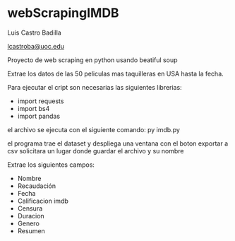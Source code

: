 # webScrapingIMDB

Luis Castro Badilla

lcastroba@uoc.edu

Proyecto de web scraping en python usando beatiful soup

Extrae los datos de las 50 peliculas mas taquilleras  en USA hasta la fecha.

Para ejecutar el cript son necesarias las siguientes librerias:

 - import requests 
 - import bs4
 - import pandas

el archivo se ejecuta con el siguiente comando:
py imdb.py

el programa  trae el dataset y despliega una ventana con el boton exportar a csv
solicitara un lugar donde guardar el archivo y su nombre

Extrae los siguientes campos:


 - Nombre
 - Recaudación
 - Fecha
 - Calificacion imdb
 - Censura
 - Duracion
 - Genero
 - Resumen


